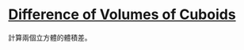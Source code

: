 # [Difference of Volumes of Cuboids](http://www.codewars.com/kata/difference-of-volumes-of-cuboids/)

計算兩個立方體的體積差。
